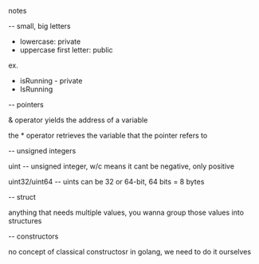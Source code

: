 notes

-- small, big letters

- lowercase: private
- uppercase first letter: public

ex.

- isRunning - private
- IsRunning

-- pointers

& operator yields the address of a variable

the \* operator retrieves the variable that the pointer refers to

-- unsigned integers

uint -- unsigned integer, w/c means it cant be negative, only positive

uint32/uint64 -- uints can be 32 or 64-bit, 64 bits = 8 bytes

-- struct

anything that needs multiple values, you wanna group those values into structures

-- constructors

no concept of classical constructosr in golang, we need to do it ourselves
